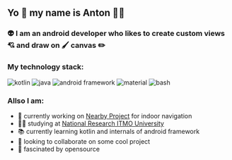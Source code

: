 ## Yo :vulcan_salute: my name is Anton :man_technologist:

### :alien: I am an android developer who likes to create custom views :cupid: and draw on :paintbrush: canvas :pencil2:

### My technology stack:

![kotlin](https://img.shields.io/badge/Kotlin-0095D5?&style=for-the-badge&logo=kotlin&logoColor=white) ![java](https://img.shields.io/badge/Java-ED8B00?style=for-the-badge&logo=java&logoColor=white) ![android framework](https://img.shields.io/badge/Android-3DDC84?style=for-the-badge&logo=android&logoColor=white) ![material](https://img.shields.io/badge/Material--UI-0081CB?style=for-the-badge&logo=material-ui&logoColor=white) ![bash](https://img.shields.io/badge/Shell_Script-121011?style=for-the-badge&logo=gnu-bash&logoColor=white)

### Allso I am:
- :round_pushpin: currently working on [Nearby Project](https://github.com/PrincePepper/MestoRidom) for indoor navigation 
- :man_student: studying at [National Research ITMO University](https://en.itmo.ru/en/)
- :books: currently learning kotlin and internals of android framework
- :handshake: looking to collaborate on some cool project
- :sparkling_heart: fascinated by opensource
